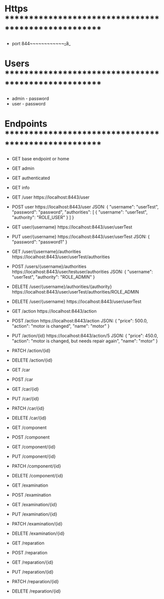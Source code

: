 
# Https ****************************************************

* port 844~~~~~~~~~~~~~~_3~~_

# Users ****************************************************

* admin - password
* user - password

# Endpoints ****************************************************

* GET       base endpoint or home

* GET       admin

* GET       authenticated

* GET       info

* GET       /user
  https://localhost:8443/user
  
* POST      user
  https://localhost:8443/user
    JSON:
        {
            "username": "userTest",
            "password": "password",
            "authorities": [
                {
                    "username": "userTest",
                    "authority": "ROLE_USER"
                }
            ]
        }

* GET       user/{username}
  https://localhost:8443/user/userTest
  
* PUT       user/{username}
  https://localhost:8443/user/userTest
  JSON:
        {
            "password": "password1"
        }

* GET       /user/{username}/authorities
  https://localhost:8443/user/userTest/authorities


* POST      /users/{username}/authorities
  https://localhost:8443/user/testuser/authorities
  JSON:
        {
        "username": "userTest",
        "authority": "ROLE_ADMIN"
        }

* DELETE    /user/{username}/authorities/{authority}
  https://localhost:8443/user/userTest/authorities/ROLE_ADMIN

* DELETE    /user/{username}
  https://localhost:8443/user/userTest
  

* GET       /action
  https://localhost:8443/action
  
* POST      /action
  https://localhost:8443/action
  JSON:
  {
        "price": 500.0,
        "action": "motor is changed",
        "name": "motor"
    }
  
* PUT       /action/{id}
  https://localhost:8443/action/5
  JSON:
  {
      "price": 450.0,
      "action": "motor is changed, but needs repair again",
      "name": "motor"
  }

* PATCH     /action/{id}
* DELETE    /action/{id}

* GET       /car
* POST      /car
* GET       /car/{id}
* PUT       /car/{id}
* PATCH     /car/{id}
* DELETE    /car/{id}

* GET       /component
* POST      /component
* GET       /component/{id}
* PUT       /component/{id}
* PATCH     /component/{id}
* DELETE    /component/{id}

* GET       /examination
* POST      /examination
* GET       /examination/{id}
* PUT       /examination/{id}
* PATCH     /examination/{id}
* DELETE    /examination/{id}

* GET       /reparation
* POST      /reparation
* GET       /reparation/{id}
* PUT       /reparation/{id}
* PATCH     /reparation/{id}
* DELETE    /reparation/{id}